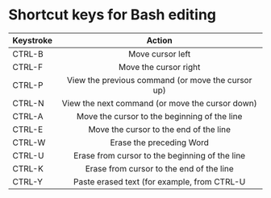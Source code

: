 # Shortcut keys for Bash editing

| Keystroke| Action        |
|----------|:-------------:|
| CTRL-B   | Move cursor left |
| CTRL-F   | Move the cursor right|
| CTRL-P   | View the previous command (or move the cursor up)|
| CTRL-N   | View the next command (or move the cursor down) |
| CTRL-A   | Move the cursor to the beginning of the line|
| CTRL-E   | Move the cursor to the end of the line|
| CTRL-W   | Erase the preceding Word|
| CTRL-U   | Erase from cursor to the beginning of the line |
| CTRL-K   | Erase from cursor to the end of the line |
| CTRL-Y   | Paste erased text (for example, from CTRL-U|
